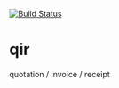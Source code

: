 [![Build Status](https://drone.io/github.com/blacksnow666/qir/status.png)](https://drone.io/github.com/blacksnow666/qir/latest)

qir
===

quotation / invoice / receipt
